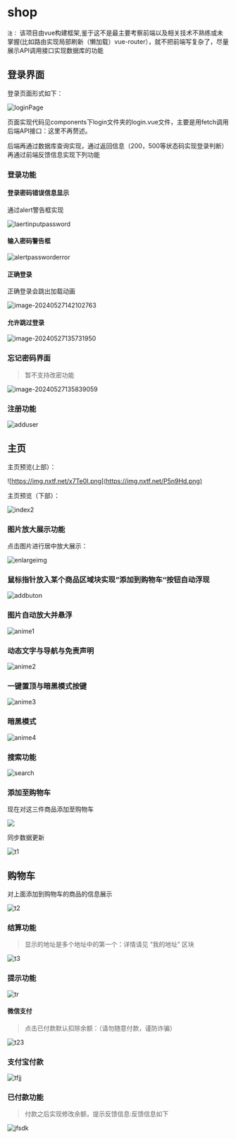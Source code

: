 # shop
`注：` 该项目由vue构建框架,鉴于这不是最主要考察前端以及相关技术不熟练或未掌握(比如路由实现局部刷新（懒加载）vue-router），就不把前端写复杂了，尽量展示API调用接口实现数据库的功能

## 登录界面

登录页面形式如下：

![loginPage](https://img.nxtf.net/3jJ9Zq.png)

页面实现代码见components下login文件夹的login.vue文件，主要是用fetch调用后端API接口：这里不再赘述。

后端再通过数据库查询实现，通过返回信息（200，500等状态码实现登录判断）再通过前端反馈信息实现下列功能

### 登录功能

#### 登录密码错误信息显示

通过alert警告框实现

![laertinputpassword](https://img.nxtf.net/NwttNJ.png)

#### 输入密码警告框

![alertpassworderror](https://img.nxtf.net/L5FTKi.png)

#### 正确登录

正确登录会跳出加载动画

![image-20240527142102763](https://img.nxtf.net/URUjPx.png)

#### 允许跳过登录

![image-20240527135731950](https://img.nxtf.net/r4a45C.png)

### 忘记密码界面

> 暂不支持改密功能

![image-20240527135839059](https://img.nxtf.net/fJxCUI.png)

### 注册功能

![adduser](https://img.nxtf.net/sPeX7B.png)

## 主页

主页预览(上部）：

![https://img.nxtf.net/x7Te0I.png](https://img.nxtf.net/P5n9Hd.png)

主页预览（下部）：

![index2](https://img.nxtf.net/x7Te0I.png)

### 	图片放大展示功能

点击图片进行居中放大展示：

![enlargeimg](https://img.nxtf.net/q2TCi5.png)

### 鼠标指针放入某个商品区域块实现”添加到购物车“按钮自动浮现

![addbuton](https://img.nxtf.net/3aTU6o.png)

### 图片自动放大并悬浮

![anime1](https://img.nxtf.net/59cpzV.png)

### 动态文字与导航与免责声明

![anime2](https://img.nxtf.net/mjMxHY.png)

### 一键置顶与暗黑模式按键

![anime3](https://img.nxtf.net/MnnDrO.png)

### 暗黑模式

![anime4](https://img.nxtf.net/aqQKhg.png)

### 搜索功能

![search](https://img.nxtf.net/AN0aze.png)

### 添加至购物车

现在对这三件商品添加至购物车

![](https://img.nxtf.net/3rOfoW.png)

同步数据更新

![t1](https://img.nxtf.net/WjKUjJ.png)

## 购物车

对上面添加到购物车的商品的信息展示

![t2](https://img.nxtf.net/cdmTK0.png)

### 结算功能

> 显示的地址是多个地址中的第一个：详情请见 “我的地址” 区块

![t3](https://img.nxtf.net/LzYuEp.png)


### 提示功能


![tr]()

#### 微信支付

> 点击已付款默认扣除余额：（请勿随意付款，谨防诈骗）

![t23]()

### 支付宝付款

![tfjj]()

### 已付款功能

> 付款之后实现修改余额，提示反馈信息:反馈信息如下

![jfsdk]()

